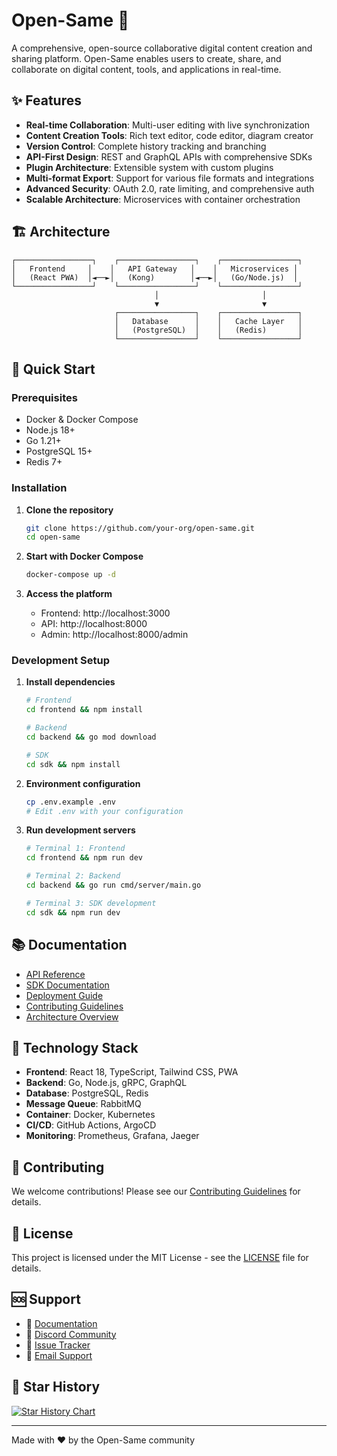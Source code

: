 # Open-Same 🚀

A comprehensive, open-source collaborative digital content creation and sharing platform. Open-Same enables users to create, share, and collaborate on digital content, tools, and applications in real-time.

## ✨ Features

- **Real-time Collaboration**: Multi-user editing with live synchronization
- **Content Creation Tools**: Rich text editor, code editor, diagram creator
- **Version Control**: Complete history tracking and branching
- **API-First Design**: REST and GraphQL APIs with comprehensive SDKs
- **Plugin Architecture**: Extensible system with custom plugins
- **Multi-format Export**: Support for various file formats and integrations
- **Advanced Security**: OAuth 2.0, rate limiting, and comprehensive auth
- **Scalable Architecture**: Microservices with container orchestration

## 🏗️ Architecture

```
┌─────────────────┐    ┌─────────────────┐    ┌─────────────────┐
│   Frontend     │    │   API Gateway   │    │   Microservices │
│   (React PWA)  │◄──►│   (Kong)        │◄──►│   (Go/Node.js)  │
└─────────────────┘    └─────────────────┘    └─────────────────┘
                                │                       │
                                ▼                       ▼
                       ┌─────────────────┐    ┌─────────────────┐
                       │   Database      │    │   Cache Layer   │
                       │   (PostgreSQL)  │    │   (Redis)       │
                       └─────────────────┘    └─────────────────┘
```

## 🚀 Quick Start

### Prerequisites

- Docker & Docker Compose
- Node.js 18+ 
- Go 1.21+
- PostgreSQL 15+
- Redis 7+

### Installation

1. **Clone the repository**
   ```bash
   git clone https://github.com/your-org/open-same.git
   cd open-same
   ```

2. **Start with Docker Compose**
   ```bash
   docker-compose up -d
   ```

3. **Access the platform**
   - Frontend: http://localhost:3000
   - API: http://localhost:8000
   - Admin: http://localhost:8000/admin

### Development Setup

1. **Install dependencies**
   ```bash
   # Frontend
   cd frontend && npm install
   
   # Backend
   cd backend && go mod download
   
   # SDK
   cd sdk && npm install
   ```

2. **Environment configuration**
   ```bash
   cp .env.example .env
   # Edit .env with your configuration
   ```

3. **Run development servers**
   ```bash
   # Terminal 1: Frontend
   cd frontend && npm run dev
   
   # Terminal 2: Backend
   cd backend && go run cmd/server/main.go
   
   # Terminal 3: SDK development
   cd sdk && npm run dev
   ```

## 📚 Documentation

- [API Reference](docs/api.md)
- [SDK Documentation](docs/sdk.md)
- [Deployment Guide](docs/deployment.md)
- [Contributing Guidelines](CONTRIBUTING.md)
- [Architecture Overview](docs/architecture.md)

## 🔧 Technology Stack

- **Frontend**: React 18, TypeScript, Tailwind CSS, PWA
- **Backend**: Go, Node.js, gRPC, GraphQL
- **Database**: PostgreSQL, Redis
- **Message Queue**: RabbitMQ
- **Container**: Docker, Kubernetes
- **CI/CD**: GitHub Actions, ArgoCD
- **Monitoring**: Prometheus, Grafana, Jaeger

## 🤝 Contributing

We welcome contributions! Please see our [Contributing Guidelines](CONTRIBUTING.md) for details.

## 📄 License

This project is licensed under the MIT License - see the [LICENSE](LICENSE) file for details.

## 🆘 Support

- 📖 [Documentation](https://docs.open-same.dev)
- 💬 [Discord Community](https://discord.gg/open-same)
- 🐛 [Issue Tracker](https://github.com/your-org/open-same/issues)
- 📧 [Email Support](mailto:support@open-same.dev)

## 🌟 Star History

[![Star History Chart](https://api.star-history.com/svg?repos=your-org/open-same&type=Date)](https://star-history.com/#your-org/open-same&Date)

---

Made with ❤️ by the Open-Same community
